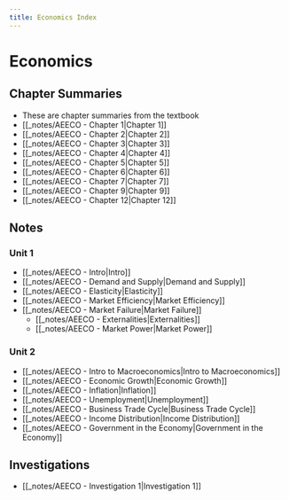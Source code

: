 ```yaml
---
title: Economics Index
---
```


# Economics

## Chapter Summaries
- These are chapter summaries from the textbook
- [[_notes/AEECO - Chapter 1|Chapter 1]]
- [[_notes/AEECO - Chapter 2|Chapter 2]]
- [[_notes/AEECO - Chapter 3|Chapter 3]]
- [[_notes/AEECO - Chapter 4|Chapter 4]]
- [[_notes/AEECO - Chapter 5|Chapter 5]]
- [[_notes/AEECO - Chapter 6|Chapter 6]]
- [[_notes/AEECO - Chapter 7|Chapter 7]]
- [[_notes/AEECO - Chapter 9|Chapter 9]]
- [[_notes/AEECO - Chapter 12|Chapter 12]]






## Notes
### Unit 1
- [[_notes/AEECO - Intro|Intro]]
- [[_notes/AEECO - Demand and Supply|Demand and Supply]]
- [[_notes/AEECO - Elasticity|Elasticity]]
- [[_notes/AEECO - Market Efficiency|Market Efficiency]]
- [[_notes/AEECO - Market Failure|Market Failure]]
	- [[_notes/AEECO - Externalities|Externalities]]
	- [[_notes/AEECO - Market Power|Market Power]]

### Unit 2
- [[_notes/AEECO - Intro to Macroeconomics|Intro to Macroeconomics]]
- [[_notes/AEECO - Economic Growth|Economic Growth]]
- [[_notes/AEECO - Inflation|Inflation]]
- [[_notes/AEECO - Unemployment|Unemployment]]
- [[_notes/AEECO - Business Trade Cycle|Business Trade Cycle]]
- [[_notes/AEECO - Income Distribution|Income Distribution]]
- [[_notes/AEECO - Government in the Economy|Government in the Economy]]


## Investigations
- [[_notes/AEECO - Investigation 1|Investigation 1]]



